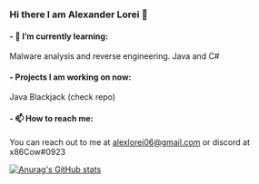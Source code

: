 ### Hi there I am Alexander Lorei 👋

#### - 🌱 I’m currently learning: 
Malware analysis and reverse engineering.
Java and C#

#### - Projects I am working on now:
Java Blackjack (check repo)

#### - 📫 How to reach me:
You can reach out to me at alexlorei06@gmail.com or discord at x86Cow#0923

[![Anurag's GitHub stats](https://github-readme-stats.vercel.app/api?username=x86Cow)](https://github.com/anuraghazra/github-readme-stats)
